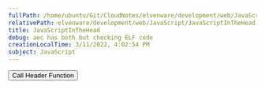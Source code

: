 ```yaml
---
fullPath: /home/ubuntu/Git/CloudNotes/elvenware/development/web/JavaScript/JavaScriptInTheHead.md
relativePath: elvenware/development/web/JavaScript/JavaScriptInTheHead.md
title: JavaScriptInTheHead
debug: aec has both but checking ELF code
creationLocalTime: 3/11/2022, 4:02:54 PM
subject: JavaScript
---
```


<!-- toc -->
<!-- tocstop -->

<article>

<form><input type="button" value="Call Header Function" onclick="HeaderAlert();"></form>

</article>
